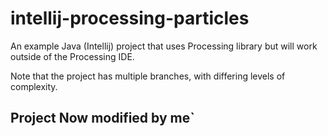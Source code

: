 # intellij-processing-particles

An example Java (Intellij) project that uses Processing library but will work outside of the Processing IDE.

Note that the project has multiple branches, with differing levels of complexity.

## Project Now modified by me`